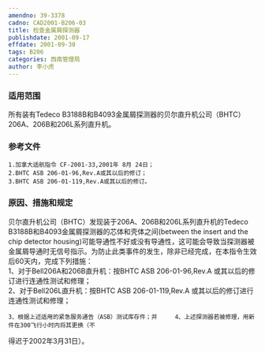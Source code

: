 ```yaml
---
amendno: 39-3378  
cadno: CAD2001-B206-03  
title: 检查金属屑探测器  
publishdate: 2001-09-17  
effdate: 2001-09-30  
tags: B206  
categories: 西南管理局  
author: 李小虎  
---
```

  
### 适用范围  
所有装有Tedeco B3188B和B4093金属屑探测器的贝尔直升机公司（BHTC）206A、206B和206L系列直升机。  
  
<!--more-->  
### 参考文件  
    1.加拿大适航指令 CF-2001-33,2001年 8月 24日；  
    2.BHTC ASB 206-01-96,Rev.A或其以后的修订；  
    3.BHTC ASB 206-01-119,Rev.A或其以后的修订。  
  
### 原因、措施和规定  
贝尔直升机公司（BHTC）发现装于206A、206B和206L系列直升机的Tedeco B3188B和B4093金属屑探测器的芯体和壳体之间(between the insert and the chip detector housing)可能导通性不好或没有导通性，这可能会导致当探测器被金属屑导通时无信号指示。为防止此类事件的发生，除非已经完成，在本指令生效后60天内，完成下列措施：  
1、对于Bell206A和206B直升机：按BHTC ASB 206-01-96,Rev.A 或其以后的修订进行连通性测试和修理；  
2、对于Bell206L直升机：按BHTC ASB 206-01-119,Rev.A 或其以后的修订进行连通性测试和修理；  
  
    3、根据上述适用的紧急服务通告（ASB）测试库存件；并     4、上述探测器若被修理，用新件在300飞行小时内将其更换（不  
得迟于2002年3月31日）。  
